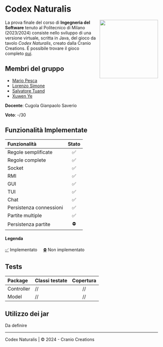 # Codex Naturalis

<img src="https://www.craniocreations.it/storage/media/products/19/41/Codex_scatola+ombra.png" width=192px height=192px align="right" />

La prova finale del corso di **Ingegneria del Software** tenuto al Politecnico di Milano (2023/2024) consiste nello sviluppo di una versione virtuale, scritta in Java, del gioco da tavolo *Codex Naturalis*, creato dalla Cranio Creations.
É possibile trovare il gioco completo [qui](https://www.craniocreations.it/prodotto/codex-naturalis).

## Membri del gruppo
* [Mario Pesca](https://github.com/ziomekk-dev)
* [Lorenzo Simone](https://github.com/LorenzoSimone02)
* [Salvatore Tuand](https://github.com/Sa1vatoreTuand)
* [Xuwen Ye](https://github.com/xuwenye01)

**Docente**: Cugola Gianpaolo Saverio

**Voto**: -/30

## Funzionalità Implementate
| Funzionalità | Stato |
|:-----------------------|:------------------------------------:|
| Regole semplificate |✅|
| Regole complete |✅|
| Socket |✅|
| RMI |✅|
| GUI |✅|
| TUI |✅|
| Chat|✅|
| Persistenza connessioni |✅|
| Partite multiple |✅|
| Persistenza partite |⛔|

#### Legenda
[✅]() Implementato &nbsp;&nbsp;&nbsp;&nbsp;[⛔]() Non implementato

## Tests

| Package | Classi testate | Copertura |
|:-----------------------|:------------------|:------------------------------------:|
| Controller | // | //
| Model | // | //

## Utilizzo dei jar
Da definire

<hr>

Codex Naturalis | © 2024 - Cranio Creations

